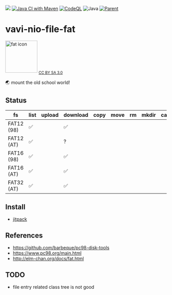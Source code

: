 [![](https://jitpack.io/v/umjammer/vavi-nio-file-fat.svg)](https://jitpack.io/#umjammer/vavi-nio-file-fat)
[![Java CI with Maven](https://github.com/umjammer/vavi-nio-file-fat/actions/workflows/maven.yml/badge.svg)](https://github.com/umjammer/vavi-nio-file-fat/actions)
[![CodeQL](https://github.com/umjammer/vavi-nio-file-fat/actions/workflows/codeql.yml/badge.svg)](https://github.com/umjammer/vavi-nio-file-fat/actions/workflows/codeql.yml)
![Java](https://img.shields.io/badge/Java-8-b07219)
[![Parent](https://img.shields.io/badge/Parent-vavi--apps--fuse-pink)](https://github.com/umjammer/vavi-apps-fuse)

# vavi-nio-file-fat

<img src="https://upload.wikimedia.org/wikipedia/commons/thumb/a/ab/File_Allocation_Table_Logo.svg/410px-File_Allocation_Table_Logo.svg.png" width="100" alt="fat icon"/>
<sub><a href="https://creativecommons.org/licenses/by-sa/3.0/">CC BY SA 3.0</a></sub>

🌏 mount the old school world!

## Status

| fs         | list | upload | download | copy | move | rm | mkdir | cache |
|------------|------|--------|----------|------|------|----|-------|-------|
| FAT12 (98) | ✅   |        | ✅        |      |   |  |    |    |
| FAT12 (AT) | ✅   |        | ?        |      |   |  |    |    |
| FAT16 (98) | ✅   |        | ✅        |      |   |  |    |    |
| FAT16 (AT) | ✅   |        | ✅        |      |   |  |    |    |
| FAT32 (AT) | ✅   |        | ✅        |      |   |  |    |    |

## Install

 * [jitpack](https://jitpack.io/#umjammer/vavi-nio-file-fat)

## References

 * https://github.com/barbeque/pc98-disk-tools
 * https://www.pc98.org/main.html
 * http://elm-chan.org/docs/fat.html

## TODO

 * file entry related class tree is not good